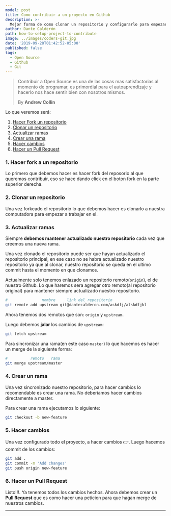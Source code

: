 ```yaml
---
model: post
title: Como contribuir a un proyecto en Github
description: >-
  Mejor forma de como clonar un repositorio y configurarlo para empezar a contribuir.
author: Dante Calderón
path: how-to-setup-project-to-contribute
image: ../images/coders-git.jpg
date: '2019-09-28T01:42:52-05:00'
published: false
tags:
  - Open Source
  - Github
  - Git
---
```


> Contribuir a Open Source es una de las cosas mas satisfactorias al momento de programar, es primordial para el autoaprendizaje y hacerlo nos hace sentir bien con nosotros mismos.
>
>    By **Andrew Collin**


Lo que veremos será:


1. [Hacer Fork un repositorio](#1-hacer-fork-a-un-repositorio)
2. [Clonar un repositorio](#2-clonar-un-repositorio)
3. [Actualizar ramas](#3-actualizar-ramas)
4. [Crear una rama](#4-crear-un-rama)
5. [Hacer cambios](#5-hacer-cambios)
6. [Hacer un Pull Request](#6-hacer-un-pull-request)


### 1. Hacer fork a un repositorio

Lo primero que debemos hacer es hacer fork del reposorio al que queremos contribuir, eso se hace dando click en el boton fork en la
parte superior derecha.

### 2. Clonar un repositorio

Una vez forkeado el repositorio lo que debemos hacer es clonarlo a nuestra computadora para empezar a trabajar en el.

### 3. Actualizar ramas

Siempre **debemos mantener actualizado nuestro repositorio** cada vez que creemos una nueva rama.

Una vez clonado el repositorio puede ser que hayan actualizado el repositorio principal, en ese caso no se habra actualizado nuestro repositorio ya que al clonar, nuestro repositorio se queda en el ultimo commit hasta el momento en que clonamos.

Actualmente solo tenemos enlazado un repositorio remoto(`origin`), el de nuestro Github. Lo que haremos sera agregar otro remoto(al repositorio original) para mantener siempre actualizado nuestro repositorio.

```bash
#               nombre     link del repositorio
git remote add upstream git@dantecalderon.com/askdfj/alskdfjkl
```

Ahora tenemos dos remotos que son: `origin` y `upstream`.

Luego debemos **jalar** los cambios de `upstream`:

```bash
git fetch upstream
```

Para sincronizar una rama(en este caso `master`) lo que hacemos es hacer un merge de la siguiente forma:

```bash
#          remoto   rama
git merge upstream/master
```

### 4. Crear un rama

Una vez sincronizado nuestro repositorio, para hacer cambios lo recomendable es crear una rama. No deberiamos hacer cambios directamente a master.

Para crear una rama ejecutamos lo siguiente:
```bash
git checkout -b new-feature
```

### 5. Hacer cambios

Una vez configurado todo el proyecto, a hacer cambios 👉.
Luego hacemos commit de los cambios:
```bash
git add .
git commit -m 'Add changes'
git push origin new-feature
```


### 6. Hacer un Pull Request

Listo!!!. Ya tenemos todos los cambios hechos. Ahora debemos crear un **Pull Request** que es como hacer una peticion para que hagan merge de nuestros cambios.



---
